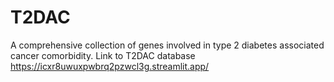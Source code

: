 # T2DAC
A comprehensive collection of genes involved in type 2 diabetes associated cancer comorbidity.
Link to T2DAC database https://icxr8uwuxpwbrq2pzwcl3g.streamlit.app/
